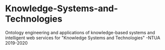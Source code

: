 # Knowledge-Systems-and-Technologies
Ontology engineering and applications of knowledge-based systems and intelligent web services for "Knowledge Systems and Technologies" -NTUA 2019-2020
